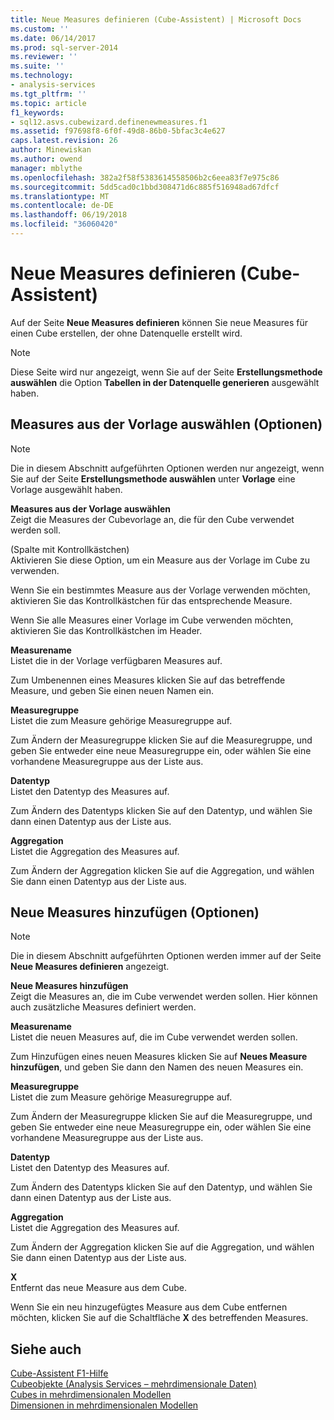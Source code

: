 ```yaml
---
title: Neue Measures definieren (Cube-Assistent) | Microsoft Docs
ms.custom: ''
ms.date: 06/14/2017
ms.prod: sql-server-2014
ms.reviewer: ''
ms.suite: ''
ms.technology:
- analysis-services
ms.tgt_pltfrm: ''
ms.topic: article
f1_keywords:
- sql12.asvs.cubewizard.definenewmeasures.f1
ms.assetid: f97698f8-6f0f-49d8-86b0-5bfac3c4e627
caps.latest.revision: 26
author: Minewiskan
ms.author: owend
manager: mblythe
ms.openlocfilehash: 382a2f58f5383614558506b2c6eea83f7e975c86
ms.sourcegitcommit: 5dd5cad0c1bbd308471d6c885f516948ad67dfcf
ms.translationtype: MT
ms.contentlocale: de-DE
ms.lasthandoff: 06/19/2018
ms.locfileid: "36060420"
---
```

# <a name="define-new-measures-cube-wizard"></a>Neue Measures definieren (Cube-Assistent)
  Auf der Seite **Neue Measures definieren** können Sie neue Measures für einen Cube erstellen, der ohne Datenquelle erstellt wird.  
  
> [!NOTE]  
>  Diese Seite wird nur angezeigt, wenn Sie auf der Seite **Erstellungsmethode auswählen** die Option **Tabellen in der Datenquelle generieren** ausgewählt haben.  
  
## <a name="select-measures-from-template-options"></a>Measures aus der Vorlage auswählen (Optionen)  
  
> [!NOTE]  
>  Die in diesem Abschnitt aufgeführten Optionen werden nur angezeigt, wenn Sie auf der Seite **Erstellungsmethode auswählen** unter **Vorlage** eine Vorlage ausgewählt haben.  
  
 **Measures aus der Vorlage auswählen**  
 Zeigt die Measures der Cubevorlage an, die für den Cube verwendet werden soll.  
  
 (Spalte mit Kontrollkästchen)  
 Aktivieren Sie diese Option, um ein Measure aus der Vorlage im Cube zu verwenden.  
  
 Wenn Sie ein bestimmtes Measure aus der Vorlage verwenden möchten, aktivieren Sie das Kontrollkästchen für das entsprechende Measure.  
  
 Wenn Sie alle Measures einer Vorlage im Cube verwenden möchten, aktivieren Sie das Kontrollkästchen im Header.  
  
 **Measurename**  
 Listet die in der Vorlage verfügbaren Measures auf.  
  
 Zum Umbenennen eines Measures klicken Sie auf das betreffende Measure, und geben Sie einen neuen Namen ein.  
  
 **Measuregruppe**  
 Listet die zum Measure gehörige Measuregruppe auf.  
  
 Zum Ändern der Measuregruppe klicken Sie auf die Measuregruppe, und geben Sie entweder eine neue Measuregruppe ein, oder wählen Sie eine vorhandene Measuregruppe aus der Liste aus.  
  
 **Datentyp**  
 Listet den Datentyp des Measures auf.  
  
 Zum Ändern des Datentyps klicken Sie auf den Datentyp, und wählen Sie dann einen Datentyp aus der Liste aus.  
  
 **Aggregation**  
 Listet die Aggregation des Measures auf.  
  
 Zum Ändern der Aggregation klicken Sie auf die Aggregation, und wählen Sie dann einen Datentyp aus der Liste aus.  
  
## <a name="add-new-measures-options"></a>Neue Measures hinzufügen (Optionen)  
  
> [!NOTE]  
>  Die in diesem Abschnitt aufgeführten Optionen werden immer auf der Seite **Neue Measures definieren** angezeigt.  
  
 **Neue Measures hinzufügen**  
 Zeigt die Measures an, die im Cube verwendet werden sollen. Hier können auch zusätzliche Measures definiert werden.  
  
 **Measurename**  
 Listet die neuen Measures auf, die im Cube verwendet werden sollen.  
  
 Zum Hinzufügen eines neuen Measures klicken Sie auf **Neues Measure hinzufügen**, und geben Sie dann den Namen des neuen Measures ein.  
  
 **Measuregruppe**  
 Listet die zum Measure gehörige Measuregruppe auf.  
  
 Zum Ändern der Measuregruppe klicken Sie auf die Measuregruppe, und geben Sie entweder eine neue Measuregruppe ein, oder wählen Sie eine vorhandene Measuregruppe aus der Liste aus.  
  
 **Datentyp**  
 Listet den Datentyp des Measures auf.  
  
 Zum Ändern des Datentyps klicken Sie auf den Datentyp, und wählen Sie dann einen Datentyp aus der Liste aus.  
  
 **Aggregation**  
 Listet die Aggregation des Measures auf.  
  
 Zum Ändern der Aggregation klicken Sie auf die Aggregation, und wählen Sie dann einen Datentyp aus der Liste aus.  
  
 **X**  
 Entfernt das neue Measure aus dem Cube.  
  
 Wenn Sie ein neu hinzugefügtes Measure aus dem Cube entfernen möchten, klicken Sie auf die Schaltfläche **X** des betreffenden Measures.  
  
## <a name="see-also"></a>Siehe auch  
 [Cube-Assistent F1-Hilfe](cube-wizard-f1-help.md)   
 [Cubeobjekte &#40;Analysis Services – mehrdimensionale Daten&#41;](multidimensional-models-olap-logical-cube-objects/cube-objects-analysis-services-multidimensional-data.md)   
 [Cubes in mehrdimensionalen Modellen](multidimensional-models/cubes-in-multidimensional-models.md)   
 [Dimensionen in mehrdimensionalen Modellen](multidimensional-models/dimensions-in-multidimensional-models.md)  
  
  